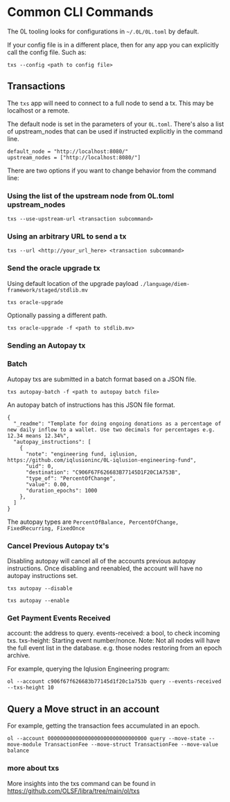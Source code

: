 # Common CLI Commands

The 0L tooling looks for configurations in `~/.0L/0L.toml` by default.

If your config file is in a different place, then for any app you can explicitly call the config file. Such as:

`txs --config <path to config file>`

## Transactions

The `txs` app will need to connect to a full node to send a tx. This may be localhost or a remote.

The default node is set in the parameters of your `0L.toml`. There's also a list of upstream_nodes that can be used if instructed explicitly in the command line.

```
default_node = "http://localhost:8080/"
upstream_nodes = ["http://localhost:8080/"]
```

There are two options if you want to change behavior from the command line:

### Using the list of the upstream node from 0L.toml upstream_nodes
```
txs --use-upstream-url <transaction subcommand>
```

### Using an arbitrary URL to send a tx
```
txs --url <http://your_url_here> <transaction subcommand>
```

### Send the oracle upgrade tx

Using default location of the upgrade payload `./language/diem-framework/staged/stdlib.mv`
```
txs oracle-upgrade
```

Optionally passing a different path.
```
txs oracle-upgrade -f <path to stdlib.mv>
```

### Sending an Autopay tx

### Batch

Autopay txs are submitted in a batch format based on a JSON file.

```
txs autopay-batch -f <path to autopay batch file>
```

An autopay batch of instructions has this JSON file format.
```
{
  "_readme": "Template for doing ongoing donations as a percentage of new daily inflow to a wallet. Use two decimals for percentages e.g. 12.34 means 12.34%",
  "autopay_instructions": [
    {
      "note": "engineering fund, iqlusion, https://github.com/iqlusioninc/0L-iqlusion-engineering-fund",
      "uid": 0,
      "destination": "C906F67F626683B77145D1F20C1A753B",
      "type_of": "PercentOfChange",
      "value": 0.00,
      "duration_epochs": 1000
    },
  ]
}

```

The autopay types are `PercentOfBalance, PercentOfChange, FixedRecurring, FixedOnce`

### Cancel Previous Autopay tx's

Disabling autopay will cancel all of the accounts previous autopay instructions. Once disabling and reenabled, the account will have no autopay instructions set.

```
txs autopay --disable
```

```
txs autopay --enable
```
### Get Payment Events Received
account: the address to query.
events-received: a bool, to check incoming txs.
txs-height: Starting event number/nonce. Note: Not all nodes will have the full event list in the database. e.g. those nodes restoring from an epoch archive.

For example, querying the Iqlusion Engineering program:
```
ol --account c906f67f626683b77145d1f20c1a753b query --events-received --txs-height 10
```

## Query a Move struct in an account

For example, getting the transaction fees accumulated in an epoch.
```
ol --account 00000000000000000000000000000000 query --move-state --move-module TransactionFee --move-struct TransactionFee --move-value balance
```

### more about txs

More insights into the txs command can be found in
https://github.com/OLSF/libra/tree/main/ol/txs
